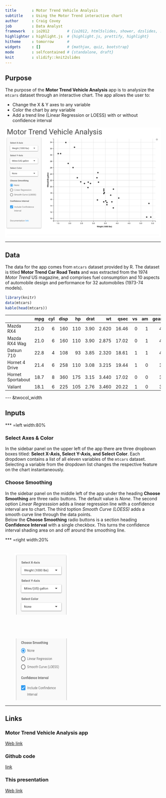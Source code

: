 ```yaml
---
title       : Motor Trend Vehicle Analysis
subtitle    : Using the Motor Trend interactive chart
author      : Craig Covey
job         : Data Analyst
framework   : io2012        # {io2012, html5slides, shower, dzslides, ...}
highlighter : highlight.js  # {highlight.js, prettify, highlight}
hitheme     : tomorrow      # 
widgets     : []            # {mathjax, quiz, bootstrap}
mode        : selfcontained # {standalone, draft}
knit        : slidify::knit2slides
--- 
```


<style>
strong {
    font-weight: bold;
}
em {
    font-style: italic;
}
img {

}
img[alt="chart"] {
    display: block;
    margin-left: auto;
    margin-right: auto;
    max-height: 375px;
    padding-top: -30px;
}
img[alt="dropdowns"] {
    height: 200px;
    width: 175px;
    padding-left: 30px;
    padding-top: 20px;
}
img[alt="smoothing"] {
    height: 200px;
    width: 175px;
    padding-left: 30px;
    padding-top: 60px;
}
.title-slide {
    background-color: #FDE3A7;
}
h1 {
    font-family: sans-serif;
}
</style>

## Purpose

The purpose of the <strong>Motor Trend Vehicle Analysis</strong> app is to analysize the `mtcars` dataset through an interactive chart. The app allows the user to:
* Change the X & Y axes to any variable
* Color the chart by any variable
* Add a trend line (Linear Regression or LOESS) with or without confidence interval

![chart](assets/img/mtChart.png)

---

## Data

The data for the app comes from `mtcars` dataset provided by R. The dataset is titled <strong>Motor Trend Car Road Tests</strong> and was extracted from the 1974 <em>Motor Trend</em> US magazine, and comprises fuel consumption and 10 aspects of automobile design and performance for 32 automobiles (1973-74 models).


```r
library(knitr)
data(mtcars)
kable(head(mtcars))
```



|                  |  mpg| cyl| disp|  hp| drat|    wt|  qsec| vs| am| gear| carb|
|:-----------------|----:|---:|----:|---:|----:|-----:|-----:|--:|--:|----:|----:|
|Mazda RX4         | 21.0|   6|  160| 110| 3.90| 2.620| 16.46|  0|  1|    4|    4|
|Mazda RX4 Wag     | 21.0|   6|  160| 110| 3.90| 2.875| 17.02|  0|  1|    4|    4|
|Datsun 710        | 22.8|   4|  108|  93| 3.85| 2.320| 18.61|  1|  1|    4|    1|
|Hornet 4 Drive    | 21.4|   6|  258| 110| 3.08| 3.215| 19.44|  1|  0|    3|    1|
|Hornet Sportabout | 18.7|   8|  360| 175| 3.15| 3.440| 17.02|  0|  0|    3|    2|
|Valiant           | 18.1|   6|  225| 105| 2.76| 3.460| 20.22|  1|  0|    3|    1|

--- &twocol_width

## Inputs

*** =left width:80%

### Select Axes & Color

In the sidebar panel on the upper left of the app there are three dropbown boxes titled: <strong>Select X-Axis, Select Y-Axis, and Select Color</strong>. Each dropdown contains a list of all eleven variables of the `mtcars` dataset. Selecting a variable from the dropdown list changes the respective feature on the chart instantaneously.

### Choose Smoothing

In the sidebar panel on the middle left of the app under the heading <strong>Choose Smoothing</strong>  are three radio buttons. The default value is <em>None</em>. The second option <em>Linear Regresssion</em> adds a linear regression line with a confidence interval are to chart. The third toption <em>Smooth Curve (LOESS)</em> adds a smooth curve line through the data points.  
Below the <strong>Choose Smoothing</strong> radio buttons is a section heading <strong>Confidence Interval</strong> with a single checkbox. This turns the confidence interval shading area on and off around the smoothing line.

*** =right width:20%

![dropdowns](assets/img/mtcars_dropdowns.png)

![smoothing](assets/img/mtcars_smoothing.png)

---

## Links

### Motor Trend Vehicle Analysis app

[Web link](https://craigcovey.shinyapps.io/Motor_Trend_Chart/)

### Github code

[link](https://github.com/CraigCovey/Motor_Trend_Analysis_Chart)

### This presentation

[Web link](https://craigcovey.github.io/Motor_Trend_Analysis_Chart/index.html)



